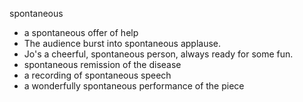 spontaneous
- a spontaneous offer of help
- The audience burst into spontaneous applause.
- Jo's a cheerful, spontaneous person, always ready for some fun.
- spontaneous remission of the disease
- a recording of spontaneous speech
- a wonderfully spontaneous performance of the piece

